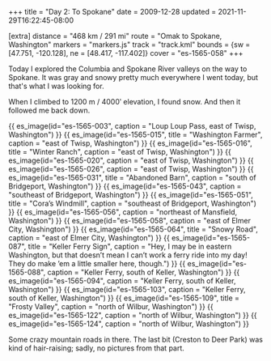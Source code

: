 +++
title = "Day 2: To Spokane"
date = 2009-12-28
updated = 2021-11-29T16:22:45-08:00

[extra]
distance = "468 km / 291 mi"
route = "Omak to Spokane, Washington"
markers = "markers.js"
track = "track.kml"
bounds = {sw = [47.751, -120.128], ne = [48.417, -117.402]}
cover = "es-1565-058"
+++

Today I explored the Columbia and Spokane River valleys on the way to Spokane. It was gray and snowy pretty much everywhere I went today, but that's what I was looking for.

<!-- more -->

When I climbed to 1200 m / 4000ʹ elevation, I found snow. And then it followed me back down.

{{ es_image(id="es-1565-003", caption = "Loup Loup Pass, east of Twisp, Washington") }}
{{ es_image(id="es-1565-015", title = "Washington Farmer", caption = "east of Twisp, Washington") }}
{{ es_image(id="es-1565-016", title = "Winter Ranch", caption = "east of Twisp, Washington") }}
{{ es_image(id="es-1565-020", caption = "east of Twisp, Washington") }}
{{ es_image(id="es-1565-026", caption = "east of Twisp, Washington") }}
{{ es_image(id="es-1565-031", title = "Abandoned Barn", caption = "south of Bridgeport, Washington") }}
{{ es_image(id="es-1565-043", caption = "southeast of Bridgeport, Washington") }}
{{ es_image(id="es-1565-051", title = "Cora’s Windmill", caption = "southeast of Bridgeport, Washington") }}
{{ es_image(id="es-1565-056", caption = "northeast of Mansfield, Washington") }}
{{ es_image(id="es-1565-058", caption = "east of Elmer City, Washington") }}
{{ es_image(id="es-1565-064", title = "Snowy Road", caption = "east of Elmer City, Washington") }}
{{ es_image(id="es-1565-087", title = "Keller Ferry Sign", caption = "Hey, I may be in eastern Washington, but that doesn’t mean I can’t work a ferry ride into my day! They do make ’em a little smaller here, though.") }}
{{ es_image(id="es-1565-088", caption = "Keller Ferry, south of Keller, Washington") }}
{{ es_image(id="es-1565-094", caption = "Keller Ferry, south of Keller, Washington") }}
{{ es_image(id="es-1565-103", caption = "Keller Ferry, south of Keller, Washington") }}
{{ es_image(id="es-1565-109", title = "Frosty Valley", caption = "north of Wilbur, Washington") }}
{{ es_image(id="es-1565-122", caption = "north of Wilbur, Washington") }}
{{ es_image(id="es-1565-124", caption = "north of Wilbur, Washington") }}

Some crazy mountain roads in there. The last bit (Creston to Deer Park) was kind of hair-raising; sadly, no pictures from that part.
